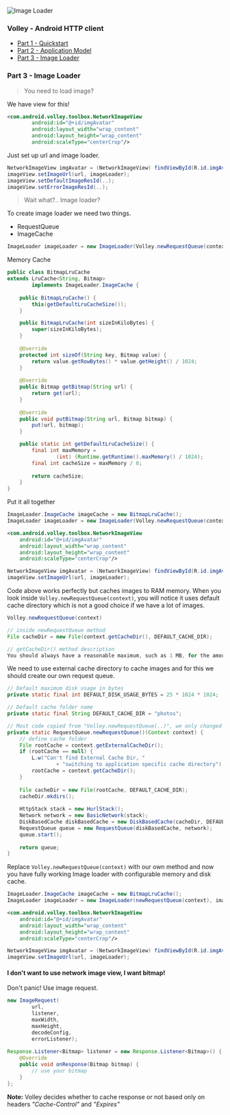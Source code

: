 ![Image Loader][4]

### Volley - Android HTTP client
- [Part 1 - Quickstart][1]
- [Part 2 - Application Model][2]
- [Part 3 - Image Loader][3]

### Part 3 - Image Loader

> You need to load image?

We have view for this! 

```xml 
<com.android.volley.toolbox.NetworkImageView
        android:id="@+id/imgAvatar"
        android:layout_width="wrap_content"
        android:layout_height="wrap_content"
        android:scaleType="centerCrop"/>
```

Just set up url and image loader.
```java 
NetworkImageView imgAvatar = (NetworkImageView) findViewById(R.id.imgAvatar);
imageView.setImageUrl(url, imageLoader);
imageView.setDefaultImageResId(..);
imageView.setErrorImageResId(..);
```

> Wait what?.. Image loader?

To create image loader we need two things.

- RequestQueue
- ImageCache

```java 
ImageLoader imageLoader = new ImageLoader(Volley.newRequestQueue(context), imageCache);
```

Memory Cache
```java 
public class BitmapLruCache
extends LruCache<String, Bitmap>
        implements ImageLoader.ImageCache {
        
    public BitmapLruCache() {
        this(getDefaultLruCacheSize());
    }

    public BitmapLruCache(int sizeInKiloBytes) {
        super(sizeInKiloBytes);
    }
    
    @Override
    protected int sizeOf(String key, Bitmap value) {
        return value.getRowBytes() * value.getHeight() / 1024;
    }
    
    @Override
    public Bitmap getBitmap(String url) {
        return get(url);
    }
    
    @Override
    public void putBitmap(String url, Bitmap bitmap) {
        put(url, bitmap);
    }

    public static int getDefaultLruCacheSize() {
        final int maxMemory =
                (int) (Runtime.getRuntime().maxMemory() / 1024);
        final int cacheSize = maxMemory / 8;
    
        return cacheSize;
    }
}
```

Put it all together
```java 
ImageLoader.ImageCache imageCache = new BitmapLruCache();
ImageLoader imageLoader = new ImageLoader(Volley.newRequestQueue(context), imageCache);
```
```xml 
<com.android.volley.toolbox.NetworkImageView
    android:id="@+id/imgAvatar"
    android:layout_width="wrap_content"
    android:layout_height="wrap_content"
    android:scaleType="centerCrop"/>
```
```java
NetworkImageView imgAvatar = (NetworkImageView) findViewById(R.id.imgAvatar);
imageView.setImageUrl(url, imageLoader);
```

Code above works perfectly but caches images to RAM memory. When you look inside `Volley.newRequestQueue(context)`, you will notice it uses default cache directory which is not a good choice if we have a lot of images.
```java
Volley.newRequestQueue(context)

// inside newRequestQueue method
File cacheDir = new File(context.getCacheDir(), DEFAULT_CACHE_DIR);

// getCacheDir() method description 
You should always have a reasonable maximum, such as 1 MB, for the amount of space you consume with cache files, and prune those files when exceeding that space.
```

We need to use external cache directory to cache images and for this we should create our own request queue.
```java
// Default maximum disk usage in bytes
private static final int DEFAULT_DISK_USAGE_BYTES = 25 * 1024 * 1024;

// Default cache folder name
private static final String DEFAULT_CACHE_DIR = "photos";

// Most code copied from "Volley.newRequestQueue(..)", we only changed cache directory
private static RequestQueue.newRequestQueue()(Context context) {
    // define cache folder
    File rootCache = context.getExternalCacheDir();
    if (rootCache == null) {
        L.w("Can't find External Cache Dir, "
                + "switching to application specific cache directory");
        rootCache = context.getCacheDir();
    }
    
    File cacheDir = new File(rootCache, DEFAULT_CACHE_DIR);
    cacheDir.mkdirs();
    
    HttpStack stack = new HurlStack();
    Network network = new BasicNetwork(stack);
    DiskBasedCache diskBasedCache = new DiskBasedCache(cacheDir, DEFAULT_DISK_USAGE_BYTES);
    RequestQueue queue = new RequestQueue(diskBasedCache, network);
    queue.start();
    
    return queue;
}
```

Replace `Volley.newRequestQueue(context)` with our own method and now you have fully working Image loader with configurable memory and disk cache.
```java 
ImageLoader.ImageCache imageCache = new BitmapLruCache();
ImageLoader imageLoader = new ImageLoader(newRequestQueue(context), imageCache);
```
```xml 
<com.android.volley.toolbox.NetworkImageView
    android:id="@+id/imgAvatar"
    android:layout_width="wrap_content"
    android:layout_height="wrap_content"
    android:scaleType="centerCrop"/>
```
```java
NetworkImageView imgAvatar = (NetworkImageView) findViewById(R.id.imgAvatar);
imageView.setImageUrl(url, imageLoader);
```

#### I don't want to use network image view, I want bitmap!

Don't panic! Use image request.
```java
new ImageRequest(
        url,
        listener,
        maxWidth,
        maxHeight,
        decodeConfig,
        errorListener);
        
Response.Listener<Bitmap> listener = new Response.Listener<Bitmap>() {
    @Override
    public void onResponse(Bitmap bitmap) {
        // use your bitmap
    }
};
```

**Note:** Volley decides whether to cache response or not based only on headers *"Cache-Control"* and *"Expires"*


  [1]: https://github.com/dmytrodanylyk/dmytrodanylyk/blob/gh-pages/articles/volley-part-1.md
  [2]: https://github.com/dmytrodanylyk/dmytrodanylyk/blob/gh-pages/articles/volley-part-2.md
  [3]: https://github.com/dmytrodanylyk/dmytrodanylyk/blob/gh-pages/articles/volley-part-3.md
  [4]: https://raw.github.com/dmytrodanylyk/dmytrodanylyk/gh-pages/images/articles/volley-part-3.png
